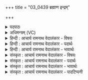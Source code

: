+++
title = "03_0439 ब्रह्माण इन्द्रम्"

+++
<details><summary>पदपाठः</summary>

ब्र꣣ह्मा꣡णः꣢। इ꣡न्द्र꣢꣯म्। म꣣ह꣡य꣢न्तः। अ꣣र्कैः꣢। अ꣡व꣢꣯र्धयन्। अ꣡ह꣢꣯ये। हन्त꣣वै꣢। उ꣣। ४३९।
</details>

<details><summary>अधिमन्त्रम् (VC)</summary>

- इन्द्रः
- त्रसदस्युः
- द्विपदा विराट् पङ्क्तिः
- पञ्चमः
- ऐन्द्रं काण्डम्
</details>

<details><summary>हिन्दी : आचार्य रामनाथ वेदालंकार - विषयः</summary>

अगले मन्त्र में इन्द्र के पूजन वा सत्कार का विषय है।
</details>

<details><summary>हिन्दी : आचार्य रामनाथ वेदालंकार - पदार्थः</summary>

पदार्थान्वय -  (ब्रह्माणः) आस्तिक तथा देशभक्त लोग (अर्कैः) वेदमन्त्रों से (इन्द्रम्) विघ्नविदारक परमेश्वर वा राजा को (महयन्तः) पूजित वा सत्कृत करते हुए (अहये हन्तवै) सर्प के समान कुटिल गतिवाले विघ्न-समूह, पाप वा शत्रु को नष्ट करने के लिए (उ) निश्चय ही (अवर्द्धयन्) अपने हृदय में वा राष्ट्र में बढ़ाते हैं ॥३॥ इस मन्त्र में अर्थश्लेष अलङ्कार है ॥३॥
</details>

<details><summary>हिन्दी : आचार्य रामनाथ वेदालंकार - भावार्थः</summary>

भावार्थ -  जैसे परमेश्वर योगमार्ग में आये विघ्नों का, अन्तःकरण और समाज में प्रसार पाये पापरूप शत्रुओं का तथा दुष्टों का संहार करता है, वैसे ही राजा को चाहिए कि राष्ट्र की उन्नति के लिए शत्रुओं का विनाश करे ॥३॥
</details>

<details><summary>संस्कृत : आचार्य रामनाथ वेदालंकार - विषयः</summary>

अथेन्द्रस्यार्चनसत्कारविषयमाह।
</details>

<details><summary>संस्कृत : आचार्य रामनाथ वेदालंकार - पदार्थः</summary>

पदार्थान्वय -  (ब्रह्माणः२) आस्तिकाः देशभक्ताश्च जनाः (अर्कैः) वेदमन्त्रैः। अर्को मन्त्रो भवति यदनेनार्चन्ति। निरु० ५।४। (इन्द्रम्) विघ्नविदारकं परमेश्वरं राजानं वा (महयन्तः) पूजयन्तः सत्कुर्वन्तो वा। महयतिः अर्चनाकर्मा। निघं० ३।१४। मह पूजायाम्, चुरादिः। (अहये हन्तवै) अहिं सर्पवत् कुटिलगतिं विघ्नसमूहं पापं शत्रुं वा हन्तुम्। अहये इत्यत्र ‘क्रिययापि यमभिप्रैति स सम्प्रदानम्। वा०, अ० १।४।३२’ इति सम्प्रदानत्वाच्चतुर्थी। हन्तवै, हन्तेस्तुमर्थे तवै प्रत्ययः। ‘अन्तश्च तवै युगपत्। अ० ६।१।२००’ इति आद्यन्तौ युगपदुदात्तौ। (उ) खलु (अवर्द्धयन्) स्वहृदये राष्ट्रे च वर्द्धयन्ति ॥३॥३ अत्र अर्थश्लेषालङ्कारः ॥३॥
</details>

<details><summary>संस्कृत : आचार्य रामनाथ वेदालंकार - भावार्थः</summary>

भावार्थ -  यथा परमेश्वरो योगमार्गे समागतान् विघ्नान्, अन्तःकरणे समाजे च प्राप्तप्रसरान् पापरूपाञ्छत्रून्, दुष्टांश्च हिनस्ति, तथैव नृपतिना राष्ट्रोन्नतये शत्रवो हिंसनीयाः ॥३॥
</details>

<details><summary>संस्कृत : आचार्य रामनाथ वेदालंकार - पादटिप्पनी</summary>

टिप्पनी -   १. ऋ० ५।३१।४ उत्तरार्धः। २. ब्रह्माणः मदीया ऋत्विजः—इति वि०। श्रुतशीलादिभिः परिवृढाः स्तोतारः—इति भ०। ब्रह्माणः ब्राह्मणाः—इति सा०। ३. (ब्रह्माणः) चतुर्वेदविदः (इन्द्रम्) अखण्डैश्वर्यं राजानम् (महयन्तः) पूजयन्तः (अर्कैः) सत्कारसाधनतमैर्विचारैर्वचनैः कर्मभिर्वा (अवर्धयन्) वर्धयन्ति इति ऋ० ५।३१।४ भाष्ये द०।
</details>